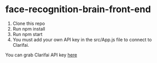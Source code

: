 # face-recognition-brain-front-end

1. Clone this repo
2. Run npm install
3. Run npm start
4. You must add your own API key in the src/App.js file to connect to Clarifai.

You can grab Clarifai API key <a href = 'https://www.clarifai.com/'>here</a>
